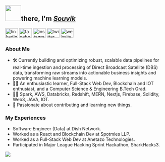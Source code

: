 ## <img src="https://i.pinimg.com/originals/57/5a/20/575a20918d349a354cc636a0d49b35a0.gif" height="50">there,  I'm [*Souvik*](https://github.com/souviknsl07)
[<img src='https://cdn.jsdelivr.net/npm/simple-icons@3.0.1/icons/linkedin.svg' alt='linkedin' height='30' width="40">](https://www.linkedin.com/in/souvik-nath-6b35691b0) 
[<img src='https://cdn.jsdelivr.net/npm/simple-icons@3.0.1/icons/facebook.svg' alt='facebook' height='30' width="40">](https://www.facebook.com/souvik.nath.12914) 
[<img src='https://cdn.jsdelivr.net/npm/simple-icons@3.0.1/icons/instagram.svg' alt='instagram' height='30' width="40">](https://www.instagram.com/iamsouviknath) 
[<img src='https://cdn.jsdelivr.net/npm/simple-icons@3.0.1/icons/twitter.svg' alt='twitter' height='30' width="40">](https://twitter.com/iamsouviknath) 
[<img src='https://cdn.jsdelivr.net/npm/simple-icons@3.0.1/icons/icloud.svg' alt='website' height='30' width="40">](https://souvik-nath.web.app)

### About Me 
- 🛠️ Currently building and optimizing robust, scalable data pipelines for real-time ingestion and processing of Direct Broadcast Satellite (DBS) data, transforming raw streams into actionable business insights and powering machine learning models.
- 👨‍🎓 An enthusiastic learner, Full-Stack Web Dev, Blockchain and IOT enthusiast, and a Computer Science & Engineering B.Tech Grad.
- 👨‍💻 Spark, AWS, Databricks, Redshift, MERN, Nextjs, Firebase, Solidity, Web3, JAVA, IOT.
- 🤝 Passionate about contributing and learning new things.
 

### My Experiences
- Software Engineer (Data) at Dish Network.
- Worked as a React and Blockchain Dev at Spotmies LLP.
- Worked as a Full-Stack Web Dev at Anetazo Technologies.
- Participated in Major League Hacking Sprint Hackathon, SharkHacks3.</br>
 


<!-- ![Github stats](https://github-readme-stats.vercel.app/api?username=souviknsl07)<br/>-->
![](https://komarev.com/ghpvc/?username=souviknsl07&label=Visitors&style=plastic)
